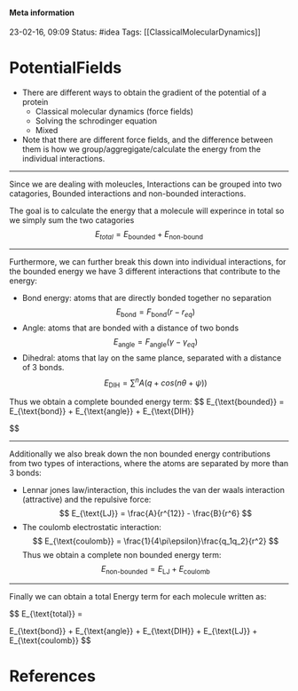 #### Meta information
23-02-16, 09:09
Status: #idea
Tags: [[ClassicalMolecularDynamics]]





# PotentialFields

- There are different ways to obtain the gradient of the potential of a protein
	- Classical molecular dynamics (force fields)
	- Solving the schrodinger equation
	- Mixed
- Note that there are different force fields, and the difference between them is how we group/aggregigate/calculate the energy from the individual interactions.
___
Since we are dealing with moleucles, Interactions can be grouped into two catagories, Bounded interactions and non-bounded interactions.

The goal is to calculate the energy that a molecule will experince in total so we simply sum the two catagories
$$
E_{total} = E_{\text{bounded}} + E_{\text{non-bound}}
$$
___
Furthermore, we can further break this down into individual interactions, for the bounded energy we have 3 different interactions that contribute to the energy:
- Bond energy: atoms that are directly bonded together no separation
$$
E_{\text{bond}} = F_{\text{bond}}(r-r_{eq})
$$
- Angle: atoms that are bonded with a distance of two bonds
$$
E_{\text{angle}} = F_{\text{angle}}(\gamma - \gamma_{eq})
$$
- Dihedral: atoms that lay on the same plance, separated with a distance of 3 bonds.
$$
E_{\text{DIH}} = \sum^n A(q+cos(n \theta + \psi))
$$

Thus we obtain a complete bounded energy term:
$$
E_{\text{bounded}} = E_{\text{bond}} + E_{\text{angle}} + E_{\text{DIH}}

$$
___
Additionally we also break down the non bounded energy contributions from two types of interactions, where the atoms are separated by more than 3 bonds:
- Lennar jones law/interaction, this includes the van der waals interaction (attractive) and the repulsive force:
$$
E_{\text{LJ}} = \frac{A}{r^{12}} - \frac{B}{r^6}
$$
- The coulomb electrostatic interaction:
$$
E_{\text{coulomb}} = \frac{1}{4\pi\epsilon}\frac{q_1q_2}{r^2}
$$
Thus we obtain a complete non bounded energy term:
$$
E_{\text{non-bounded}} = E_{\text{LJ}} + E_{\text{coulomb}}
$$
___
Finally we can obtain a total Energy term for each molecule written as: 

$$
E_{\text{total}} = 

E_{\text{bond}} + E_{\text{angle}} + E_{\text{DIH}} + 
E_{\text{LJ}} + E_{\text{coulomb}}
$$



# References
